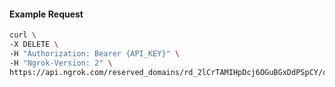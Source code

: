 <!-- Code generated for API Clients. DO NOT EDIT. -->

#### Example Request

```bash
curl \
-X DELETE \
-H "Authorization: Bearer {API_KEY}" \
-H "Ngrok-Version: 2" \
https://api.ngrok.com/reserved_domains/rd_2lCrTAMIHpDcj6OGuBGxDdPSpCY/certificate_management_policy
```
